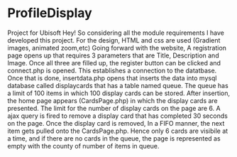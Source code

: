 # ProfileDisplay
Project for Ubisoft
Hey!
So considering all the module requirements I have developed this project.
For the design, HTML and css are used (Gradient images, animated zoom,etc)
Going forward with the website, A registration page opens up that requires 3 parameters that are Title, Description and Image.
Once all three are filled up, the register button can be clicked and connect.php is opened. This establishes a connection to the datatbase.
Once that is done, insertdata.php opens that inserts the data into mysql database called displaycards that has a table named queue.
The queue has a limit of 100 items in which 100 display cards can be stored.
After insertion, the home page appears (CardsPage.php) in which the display cards are presented. The limit for the number of display cards on the page are 6. 
A ajax query is fired to remove a display card that has completed 30 seconds on the page. 
Once the display card is removed, In a FIFO manner, the next item gets pulled onto the CardsPage.php.
Hence only 6 cards are visibile at a time, and if there are no cards in the queue, the page is represented as empty with the county of number of items in queue.
 
